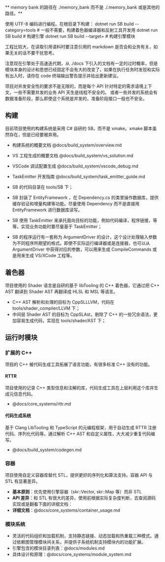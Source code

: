 ** memory bank 的路径在 ./memory_bank 而不是 ./.memory_bank 或是其他的路径。**

使用 UTF-8 编码进行编程。在根目录下构建：
dotnet run SB build --category=tools # 一般不需要，构建着色器编译器和反射工具开发用
dotnet run SB build # 构建引擎
dotnet run SB build --target= # 构建引擎模块

工程比较大，在读取引用语料时要注意引用的 markdown 是否会和业务有关，如果无关的话不要干扰思考。

注意现在引擎处于高速迭代期，从 ./docs 下引入的文档有一定的过时概率，但是模块本身的设计和思想已经固定不会有大的改变了。如果在执行任务时发现和实际有出入时，请你在 code 终端输出警告提示并给出更新建议。

项目对并发安全性的要求不是无限的，而是每个 API 针对特定的需求语境上下文，一些不需要并发的业务 API 天生是线程不安全的。
或者一些并发的系统会有数据准备阶段，那么即使这个系统是并发的，准备阶段接口一般也不安全。

## 构建

目前项目使用的构建系统是采用 C# 自研的 SB，而不是 xmake。xmake 脚本虽然存在，但是已经要被弃用。

- 构建系统的概要文档 @docs/build_system/overview.md
- VS 工程生成的概要文档 @docs/build_system/vs_solution.md
- VSCode 调试配置生成 @docs/build_system/vscode_debug.md
- TaskEmitter 开发指南 @docs/build_system/task_emitter_guide.md

- SB 的代码目录在 tools/SB 下；
- SB 封装了 EntityFramework ，在 Dependency.cs 的类里操作数据库，提供缓存验证和增量构建等功能。尽量使用 Dependency 而不是直接用 EntityFramework 进行数据库读写。
- SB 使用 TaskEmitter 来承托面向目标的功能，例如代码编译，程序链接，等等。实现业务功能时要尽量基于 TaskEmitter；
- SB 的程序运行有一套称为 ArgumentDriver 的设计，这个设计处理输入参数为不同程序所期望的格式。即使不实际运行编译器或是连接器，也可以从 ArgumentDriver 中获得对应的参数，可以用来生成 CompileCommands 或是用来生成 VS/XCode 工程等。

## 着色器

项目使用的 Shader 语言是自研的基于 libTooling 的 C++ 着色器，它通过把 C++ AST 翻译到 Shader AST 再翻译成 HLSL 和 MSL 等语言。

- C++ AST 解析和处理的目标为 CppSLLLVM，代码在 tools/shader_compiler/LLVM 下；
- 中间层 Shader AST 的目标为 CppSLAst，剔除了 C++ 的一些冗余语法，更加容易生成代码，实现在 tools/shader/AST 下；

## 运行时模块

### 扩展的 C++

项目的 C++ 被代码生成工具拓展了语言功能，有很多标准 C++ 没有的功能。

#### RTTR

项目使用的记录 C++ 类型信息和注解的库，代码生成工具在上层利用这个库并生成元信息代码。

- @docs/core_systems/rttr.md

#### 代码生成系统

基于 Clang LibTooling 和 TypeScript 的元编程框架，用于自动生成 RTTR 注册代码、序列化代码等。通过解析 C++ AST 和自定义属性，大大减少重复代码编写。

- @docs/build_system/codegen.md

### 容器

项目使用自定义容器库替代 STL，提供更好的序列化和算法支持。容器 API 与 STL 有显著差异。

- **基本原则**：优先使用引擎容器（skr::Vector, skr::Map 等）而非 STL
- **API 差异**：和 STL 有很大的差异，使用前根据实际复杂度判断，去查阅源码实现或是翻看下面的详细文档：
- **详细文档**：@docs/core_systems/container_usage.md

### 模块系统

- 灵活的代码组织和加载机制，支持静态链接、动态加载和热重载三种模式。通过依赖图管理模块间关系，并提供子系统机制支持模块内的功能扩展。
- 引擎包含的模块目录列表：@docs/modules.md
- 具体设计和原理：@docs/core_systems/module_system.md